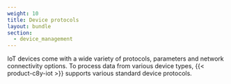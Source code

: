 ```yaml
---
weight: 10
title: Device protocols
layout: bundle
section:
  - device_management
---
```


IoT devices come with a wide variety of protocols, parameters and network connectivity options. To process data from various device types, {{< product-c8y-iot >}} supports various standard device protocols.
